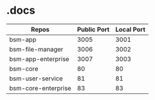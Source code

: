# .docs

| Repos               | Public Port | Local Port |
|---------------------|-------------|------------|
| bsm-app             | 3005        | 3001       |
| bsm-file-manager    | 3006        | 3002       |
| bsm-app-enterprise  | 3007        | 3003       |
| bsm-core            | 80          | 80         |
| bsm-user-service    | 81          | 81         |
| bsm-core-enterprise | 83          | 83         |
